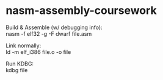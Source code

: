 # nasm-assembly-coursework

Build & Assemble (w/ debugging info):  
nasm -f elf32 -g -F dwarf file.asm

Link normally:  
ld -m elf_i386 file.o -o file

Run KDBG:  
kdbg file
